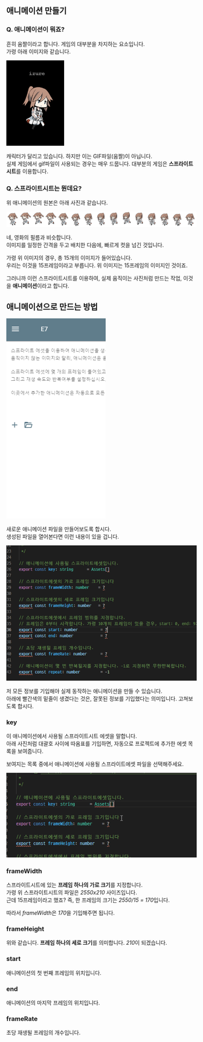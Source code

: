 ## 애니메이션 만들기

### Q. 애니메이션이 뭐죠?

흔히 움짤이라고 합니다. 게임의 대부분을 차지하는 요소입니다.  
가령 아래 이미지와 같습니다.

![애니메이션](../assets/img/a3aed6cf-ac78-4eb3-8cfc-6c3662805e89.gif)

캐릭터가 달리고 있습니다. 하지만 이는 GIF파일(움짤)이 아닙니다.  
실제 게임에서 gif파일이 사용되는 경우는 매우 드뭅니다. 대부분의 게임은 **스프라이트시트**를 이용합니다.

### Q. 스프라이트시트는 뭔데요?

위 애니메이션의 원본은 아래 사진과 같습니다.

![스프라이트시트](../assets/img/cf6ed540-5b95-4829-960d-89e90d0d1d46.png)

네, 영화의 필름과 비슷합니다.  
이미지를 일정한 간격을 두고 배치한 다음에, 빠르게 컷을 넘긴 것입니다.

가령 위 이미지의 경우, 총 15개의 이미지가 들어있습니다.  
우리는 이것을 15프레임이라고 부릅니다. 위 이미지는 15프레임의 이미지인 것이죠.

그러니까 이런 스프라이트시트를 이용하여, 실제 움직이는 사진처럼 만드는 작업, 이것을 **애니메이션**이라고 합니다.

## 애니메이션으로 만드는 방법

![애니메이션 만들기](../assets/img/929022c9-ea45-4056-a159-7befc4edcccc.gif)

새로운 애니메이션 파일을 만들어보도록 합시다.  
생성된 파일을 열어본다면 이런 내용이 있을 겁니다.

![애니메이션 파일](../assets/img/7e5ab366-9fe1-43a8-9332-aea7e1094a33.png)

저 모든 정보를 기입해야 실제 동작하는 애니메이션을 만들 수 있습니다.  
아래에 빨간색의 밑줄이 생겼다는 것은, 잘못된 정보를 기입했다는 의미입니다. 고쳐보도록 합시다.

### key

이 애니메이션에서 사용될 스프라이트시트 에셋을 말합니다.  
아래 사진처럼 대괄호 사이에 따옴표를 기입하면, 자동으로 프로젝트에 추가한 에셋 목록을 보여줍니다.

보여지는 목록 중에서 애니메이션에 사용될 스프라이트에셋 파일을 선택해주세요.

![키 지정하기](../assets/img/08bccecc-55c1-4978-a08f-14526854ece4.gif)

### frameWidth

스프라이트시트에 있는 **프레임 하나의 가로 크기**를 지정합니다.  
가령 위 스프라이트시트의 파일은 *2550x210* 사이즈입니다.  
근데 15프레임이라고 했죠? 즉, 한 프레임의 크기는 *2550/15 = 170*입니다.

따라서 *frameWidth*은 *170*을 기입해주면 됩니다.

### frameHeight

위와 같습니다. **프레임 하나의 세로 크기**를 의미합니다. *210*이 되겠습니다.

### start

애니메이션의 첫 번째 프레임의 위치입니다.  

### end

애니메이션의 마지막 프레임의 위치입니다.

### frameRate

초당 재생될 프레임의 개수입니다.